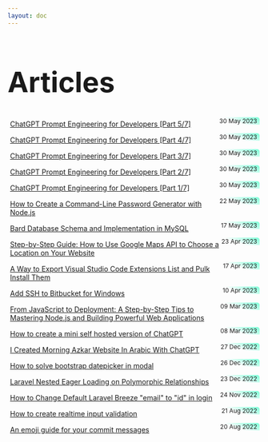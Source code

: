 ```yaml
---
layout: doc
---
```


<style>
    .article-list span {
      background: var(--vp-c-brand)
    }
    .article-list {
      padding-bottom: 1rem;
      padding-top: 1rem;
      border: 1px solid var(--vp-c-divider-light);
      border-radius: 5px;
      margin: 5px 0;
      padding: 5px;
      
    }
    .article-list:hover {
      box-shadow: 0 2px 8px rgb(0 0 0 / 33%);
    }
    .article-list span {
      background: rgb(120,255,214);
      background: linear-gradient(200deg, rgba(120,255,214,1) 0%, rgba(168,255,120,0) 60%);
    }
    .article-list .article-logo {
      margin: -5px;
      background: linear-gradient(90deg, rgba(255,255,255,1) 23%, rgba(255,255,255,0%) 98%) !important;
      position: relative;
      left: 5px;
    }
    .article-list .article-logo img {
      height: 30px !important;
      background-size: contain !important;
      background-repeat: no-repeat !important;
      background-position-y: bottom !important;
      background-position-x: right !important;
      border-radius:0;
      border-bottom-left-radius: 5px;
      padding: 2px;
      background: white;
      /* background: linear-gradient(145deg, rgba(120,255,214,1) 0%, rgba(168,255,120,0) 57%) !important; */
      position: relative;
      left: -5px;
    }
    
    .article-list a {
      display: flex;
      justify-content: left;
    }

    .border-t {
      border-top: solid 0.5px #bbb;
    }

    .article-list span {
      float: right;
      font-size: 12px;
      padding: 0 5px;
      border-radius: 0;
      margin: -5px;
      border-top-right-radius: 5px;
    }

    .title {
      line-height: 64px;
      font-size: 56px;
      color: var(--vp-c-yellow);
    }
    .rtl {
      direction: rtl
    }
</style>


<h1 class="title">Articles</h1>

<div class="article-list text-center">
  <span>30 May 2023</span>
  <a href="/articles/2023-05-30-chatgpt-prompt-engineering-for-developers-part-5">ChatGPT Prompt Engineering for Developers [Part 5/7]</a>
</div>

<div class="article-list text-center">
  <span>30 May 2023</span>
  <a href="/articles/2023-05-30-chatgpt-prompt-engineering-for-developers-part-4">ChatGPT Prompt Engineering for Developers [Part 4/7]</a>
</div>

<div class="article-list text-center">
  <span>30 May 2023</span>
  <a href="/articles/2023-05-30-chatgpt-prompt-engineering-for-developers-part-3">ChatGPT Prompt Engineering for Developers [Part 3/7]</a>
</div>

<div class="article-list text-center">
  <span>30 May 2023</span>
  <a href="/articles/2023-05-30-chatgpt-prompt-engineering-for-developers-part-2">ChatGPT Prompt Engineering for Developers [Part 2/7]</a>
</div>

<div class="article-list text-center">
  <span>30 May 2023</span>
  <a href="/articles/2023-05-30-chatgpt-prompt-engineering-for-developers-part-1">ChatGPT Prompt Engineering for Developers [Part 1/7]</a>
</div>

<div class="article-list text-center">
  <span>22 May 2023</span>
  <a href="/articles/2023-05-22-how-to-create-a-command-line-password-generator-with-nodejs">How to Create a Command-Line Password Generator with Node.js</a>
</div>

<div class="article-list text-center">
  <span>17 May 2023</span>
  <a href="/articles/2023-05-17-bard-database-schema-and-implementation-in-mysql">Bard Database Schema and Implementation in MySQL</a>
</div>

<div class="article-list text-center">
  <span>23 Apr 2023</span>
  <a href="/articles/2023-04-23-how-to-use-google-maps-api-to-choose-a-location-on-your-website">Step-by-Step Guide: How to Use Google Maps API to Choose a Location on Your Website</a>
</div>

<div class="article-list text-center">
  <span>17 Apr 2023</span>
  <a href="/articles/2023-04-17-export-vscode-extensions-list-and-download-them">A Way to Export Visual Studio Code Extensions List and Pulk Install Them</a>
</div>

<div class="article-list text-center">
  <span>10 Apr 2023</span>
  <a href="/articles/2023-04-10-add-ssh-to-bitbucket-for-windows">Add SSH to Bitbucket for Windows</a>
</div>

<div class="article-list text-center">
  <span>09 Mar 2023</span>
  <a href="/articles/2023-03-09-from-javascript-to-mastring-nodejs">From JavaScript to Deployment: A Step-by-Step Tips to Mastering Node.js and Building Powerful Web Applications</a>
</div>

<div class="article-list text-center">
  <span>08 Mar 2023</span>
  <a href="/articles/2023-03-08-mini-self-hosted-version-chatgpt">How to create a mini self hosted version of ChatGPT</a>
</div>

<div class="article-list text-center">
  <span>27 Dec 2022</span>
  <a href="/articles/2022-12-27-chatgpt-arabic-morning-azkar">I Created Morning Azkar Website In Arabic With ChatGPT</a>
</div>

<div class="article-list text-center">
  <span>26 Dec 2022</span>
  <a href="/articles/2022-12-26-add-bootstrap-datepicker-in-modal">How to solve bootstrap datepicker in modal</a>
</div>

<div class="article-list text-center">
  <span>23 Dec 2022</span>
  <a href="/articles/2022-12-23-laravel-nested-eager-loading-on-polymorphic-relationships">Laravel Nested Eager Loading on Polymorphic Relationships</a>
</div>

<div class="article-list text-center">
  <span>24 Nov 2022</span>
  <a href="/articles/2022-11-24-change-default-Laravel-breeze-in-login">How to Change Default Laravel Breeze "email" to "id" in login</a>
</div>

<div class="article-list text-center">
  <span>21 Aug 2022</span>
  <a href="/articles/2022-08-21-realtime-input-validation">How to create realtime input validation</a>
</div>

<div class="article-list text-center">
  <span>20 Aug 2022</span>
  <a href="/articles/2022-08-20-gitmoji">An emoji guide for your commit messages</a>
</div>


